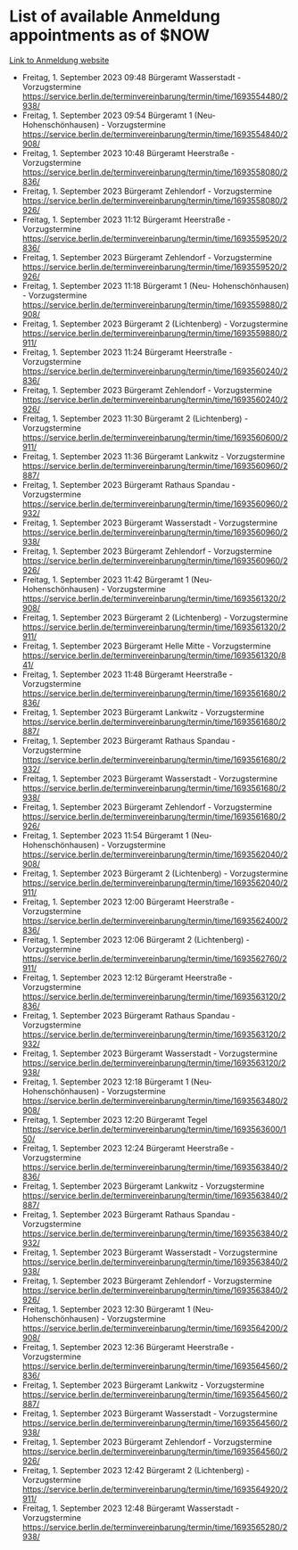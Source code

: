 # List of available Anmeldung appointments as of $NOW
[Link to Anmeldung website](https://service.berlin.de/terminvereinbarung/termin/tag.php?termin=1&anliegen[]=120686&dienstleisterlist=122210,122217,327316,122219,327312,122227,327314,122231,327346,122243,327348,122254,122252,329742,122260,329745,122262,329748,122271,327278,122273,327274,122277,327276,330436,122280,327294,122282,327290,122284,327292,122291,327270,122285,327266,122286,327264,122296,327268,150230,329760,122297,327286,122294,327284,122312,329763,122314,329775,122304,327330,122311,327334,122309,327332,317869,122281,327352,122279,329772,122283,122276,327324,122274,327326,122267,329766,122246,327318,122251,327320,122257,327322,122208,327298,122226,327300&herkunft=http%3A%2F%2Fservice.berlin.de%2Fdienstleistung%2F120686%2F)
- Freitag, 1. September 2023 09:48 Bürgeramt Wasserstadt - Vorzugstermine https://service.berlin.de/terminvereinbarung/termin/time/1693554480/2938/
- Freitag, 1. September 2023 09:54 Bürgeramt 1 (Neu- Hohenschönhausen) - Vorzugstermine https://service.berlin.de/terminvereinbarung/termin/time/1693554840/2908/
- Freitag, 1. September 2023 10:48 Bürgeramt Heerstraße - Vorzugstermine https://service.berlin.de/terminvereinbarung/termin/time/1693558080/2836/
- Freitag, 1. September 2023  Bürgeramt Zehlendorf - Vorzugstermine https://service.berlin.de/terminvereinbarung/termin/time/1693558080/2926/
- Freitag, 1. September 2023 11:12 Bürgeramt Heerstraße - Vorzugstermine https://service.berlin.de/terminvereinbarung/termin/time/1693559520/2836/
- Freitag, 1. September 2023  Bürgeramt Zehlendorf - Vorzugstermine https://service.berlin.de/terminvereinbarung/termin/time/1693559520/2926/
- Freitag, 1. September 2023 11:18 Bürgeramt 1 (Neu- Hohenschönhausen) - Vorzugstermine https://service.berlin.de/terminvereinbarung/termin/time/1693559880/2908/
- Freitag, 1. September 2023  Bürgeramt 2 (Lichtenberg) - Vorzugstermine https://service.berlin.de/terminvereinbarung/termin/time/1693559880/2911/
- Freitag, 1. September 2023 11:24 Bürgeramt Heerstraße - Vorzugstermine https://service.berlin.de/terminvereinbarung/termin/time/1693560240/2836/
- Freitag, 1. September 2023  Bürgeramt Zehlendorf - Vorzugstermine https://service.berlin.de/terminvereinbarung/termin/time/1693560240/2926/
- Freitag, 1. September 2023 11:30 Bürgeramt 2 (Lichtenberg) - Vorzugstermine https://service.berlin.de/terminvereinbarung/termin/time/1693560600/2911/
- Freitag, 1. September 2023 11:36 Bürgeramt Lankwitz - Vorzugstermine https://service.berlin.de/terminvereinbarung/termin/time/1693560960/2887/
- Freitag, 1. September 2023  Bürgeramt Rathaus Spandau - Vorzugstermine https://service.berlin.de/terminvereinbarung/termin/time/1693560960/2932/
- Freitag, 1. September 2023  Bürgeramt Wasserstadt - Vorzugstermine https://service.berlin.de/terminvereinbarung/termin/time/1693560960/2938/
- Freitag, 1. September 2023  Bürgeramt Zehlendorf - Vorzugstermine https://service.berlin.de/terminvereinbarung/termin/time/1693560960/2926/
- Freitag, 1. September 2023 11:42 Bürgeramt 1 (Neu- Hohenschönhausen) - Vorzugstermine https://service.berlin.de/terminvereinbarung/termin/time/1693561320/2908/
- Freitag, 1. September 2023  Bürgeramt 2 (Lichtenberg) - Vorzugstermine https://service.berlin.de/terminvereinbarung/termin/time/1693561320/2911/
- Freitag, 1. September 2023  Bürgeramt Helle Mitte - Vorzugstermine https://service.berlin.de/terminvereinbarung/termin/time/1693561320/841/
- Freitag, 1. September 2023 11:48 Bürgeramt Heerstraße - Vorzugstermine https://service.berlin.de/terminvereinbarung/termin/time/1693561680/2836/
- Freitag, 1. September 2023  Bürgeramt Lankwitz - Vorzugstermine https://service.berlin.de/terminvereinbarung/termin/time/1693561680/2887/
- Freitag, 1. September 2023  Bürgeramt Rathaus Spandau - Vorzugstermine https://service.berlin.de/terminvereinbarung/termin/time/1693561680/2932/
- Freitag, 1. September 2023  Bürgeramt Wasserstadt - Vorzugstermine https://service.berlin.de/terminvereinbarung/termin/time/1693561680/2938/
- Freitag, 1. September 2023  Bürgeramt Zehlendorf - Vorzugstermine https://service.berlin.de/terminvereinbarung/termin/time/1693561680/2926/
- Freitag, 1. September 2023 11:54 Bürgeramt 1 (Neu- Hohenschönhausen) - Vorzugstermine https://service.berlin.de/terminvereinbarung/termin/time/1693562040/2908/
- Freitag, 1. September 2023  Bürgeramt 2 (Lichtenberg) - Vorzugstermine https://service.berlin.de/terminvereinbarung/termin/time/1693562040/2911/
- Freitag, 1. September 2023 12:00 Bürgeramt Heerstraße - Vorzugstermine https://service.berlin.de/terminvereinbarung/termin/time/1693562400/2836/
- Freitag, 1. September 2023 12:06 Bürgeramt 2 (Lichtenberg) - Vorzugstermine https://service.berlin.de/terminvereinbarung/termin/time/1693562760/2911/
- Freitag, 1. September 2023 12:12 Bürgeramt Heerstraße - Vorzugstermine https://service.berlin.de/terminvereinbarung/termin/time/1693563120/2836/
- Freitag, 1. September 2023  Bürgeramt Rathaus Spandau - Vorzugstermine https://service.berlin.de/terminvereinbarung/termin/time/1693563120/2932/
- Freitag, 1. September 2023  Bürgeramt Wasserstadt - Vorzugstermine https://service.berlin.de/terminvereinbarung/termin/time/1693563120/2938/
- Freitag, 1. September 2023 12:18 Bürgeramt 1 (Neu- Hohenschönhausen) - Vorzugstermine https://service.berlin.de/terminvereinbarung/termin/time/1693563480/2908/
- Freitag, 1. September 2023 12:20 Bürgeramt Tegel https://service.berlin.de/terminvereinbarung/termin/time/1693563600/150/
- Freitag, 1. September 2023 12:24 Bürgeramt Heerstraße - Vorzugstermine https://service.berlin.de/terminvereinbarung/termin/time/1693563840/2836/
- Freitag, 1. September 2023  Bürgeramt Lankwitz - Vorzugstermine https://service.berlin.de/terminvereinbarung/termin/time/1693563840/2887/
- Freitag, 1. September 2023  Bürgeramt Rathaus Spandau - Vorzugstermine https://service.berlin.de/terminvereinbarung/termin/time/1693563840/2932/
- Freitag, 1. September 2023  Bürgeramt Wasserstadt - Vorzugstermine https://service.berlin.de/terminvereinbarung/termin/time/1693563840/2938/
- Freitag, 1. September 2023  Bürgeramt Zehlendorf - Vorzugstermine https://service.berlin.de/terminvereinbarung/termin/time/1693563840/2926/
- Freitag, 1. September 2023 12:30 Bürgeramt 1 (Neu- Hohenschönhausen) - Vorzugstermine https://service.berlin.de/terminvereinbarung/termin/time/1693564200/2908/
- Freitag, 1. September 2023 12:36 Bürgeramt Heerstraße - Vorzugstermine https://service.berlin.de/terminvereinbarung/termin/time/1693564560/2836/
- Freitag, 1. September 2023  Bürgeramt Lankwitz - Vorzugstermine https://service.berlin.de/terminvereinbarung/termin/time/1693564560/2887/
- Freitag, 1. September 2023  Bürgeramt Wasserstadt - Vorzugstermine https://service.berlin.de/terminvereinbarung/termin/time/1693564560/2938/
- Freitag, 1. September 2023  Bürgeramt Zehlendorf - Vorzugstermine https://service.berlin.de/terminvereinbarung/termin/time/1693564560/2926/
- Freitag, 1. September 2023 12:42 Bürgeramt 2 (Lichtenberg) - Vorzugstermine https://service.berlin.de/terminvereinbarung/termin/time/1693564920/2911/
- Freitag, 1. September 2023 12:48 Bürgeramt Wasserstadt - Vorzugstermine https://service.berlin.de/terminvereinbarung/termin/time/1693565280/2938/
